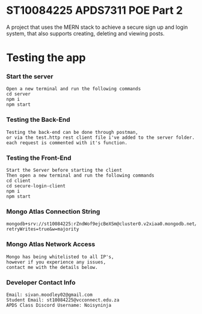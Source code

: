 # ST10084225 APDS7311 POE Part 2
A project that uses the MERN stack to achieve a secure sign up and login system, that also supports creating, deleting and viewing posts.

# Testing the app
### Start the server
```
Open a new terminal and run the following commands
cd server
npm i
npm start
```

### Testing the Back-End
```
Testing the back-end can be done through postman,
or via the test.http rest client file i've added to the server folder.
each request is commented with it's function.
```

### Testing the Front-End
```
Start the Server before starting the client
Then open a new terminal and run the following commands
cd client
cd secure-login-client
npm i
npm start
```

### Mongo Atlas Connection String
```
mongodb+srv://st10084225:rZndWof9ejcBeXSm@cluster0.v2xiaa0.mongodb.net/test?retryWrites=true&w=majority
```

### Mongo Atlas Network Access
```
Mongo has being whitelisted to all IP's,
however if you experience any issues,
contact me with the details below.
```

### Developer Contact Info
```
Email: sivan.moodley02@gmail.com
Student Email: st10084225@vcconnect.edu.za
APDS Class Discord Username: Noisyninja
```

